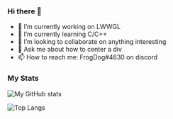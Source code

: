 ### Hi there 👋

- 🔭 I’m currently working on LWWGL
- 🌱 I’m currently learning C/C++
- 👯 I’m looking to collaborate on anything interesting
- 💬 Ask me about how to center a div
- 📫 How to reach me: FrogDog#4630 on discord

### My Stats

![My GitHub stats](https://github-readme-stats.vercel.app/api?username=FrogDog56&show_icons=true&theme=radical)

![Top Langs](https://github-readme-stats.vercel.app/api/top-langs/?username=FrogDog56&theme=radical)
